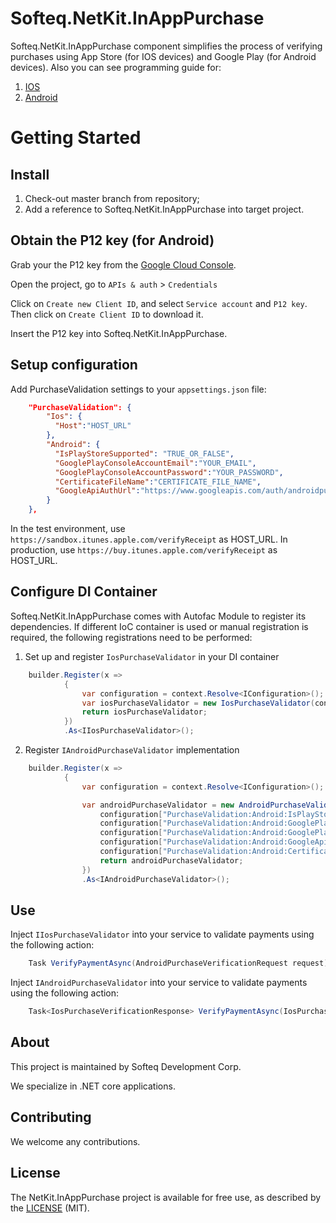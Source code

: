 
# Softeq.NetKit.InAppPurchase

Softeq.NetKit.InAppPurchase component simplifies the process of verifying purchases using App Store (for IOS devices) and Google Play (for Android devices).
Also you can see programming guide for:
1. [IOS](https://developer.apple.com/library/archive/releasenotes/General/ValidateAppStoreReceipt/Chapters/ValidateRemotely.html#//apple_ref/doc/uid/TP40010573-CH104-SW1)
2. [Android](https://developers.google.com/android-publisher/api-ref/purchases/products/get)

# Getting Started

## Install 
1. Check-out master branch from repository;
2. Add a reference to Softeq.NetKit.InAppPurchase into target project.

## Obtain the P12 key (for Android)

Grab your the P12 key from the [Google Cloud Console](https://console.developers.google.com/).

Open the project, go to ```APIs & auth``` > ```Credentials```

Click on ```Create new Client ID```, and select ```Service account``` and ```P12 key```. Then click on ```Create Client ID``` to download it.

Insert the P12 key into Softeq.NetKit.InAppPurchase.

## Setup configuration

Add PurchaseValidation settings to your ```appsettings.json``` file:
```json
    "PurchaseValidation": {
        "Ios": {
          "Host":"HOST_URL"
        },
        "Android": {
          "IsPlayStoreSupported": "TRUE_OR_FALSE",
          "GooglePlayConsoleAccountEmail":"YOUR_EMAIL",
          "GooglePlayConsoleAccountPassword":"YOUR_PASSWORD",
          "CertificateFileName":"CERTIFICATE_FILE_NAME",
          "GoogleApiAuthUrl":"https://www.googleapis.com/auth/androidpublisher"
        }
    },
```

In the test environment, use ```https://sandbox.itunes.apple.com/verifyReceipt``` as HOST_URL. 
In production, use ```https://buy.itunes.apple.com/verifyReceipt``` as HOST_URL.

## Configure DI Container

Softeq.NetKit.InAppPurchase comes with Autofac Module to register its dependencies. 
If different IoC container is used or manual registration is required, the following registrations need to be performed:
1. Set up and register ```IosPurchaseValidator``` in your DI container
```csharp
    builder.Register(x =>
            {
                var configuration = context.Resolve<IConfiguration>();
                var iosPurchaseValidator = new IosPurchaseValidator(configuration["PurchaseValidation:Ios:Host"]);
                return iosPurchaseValidator;
            })
            .As<IIosPurchaseValidator>();
```

2. Register ```IAndroidPurchaseValidator``` implementation
```csharp
    builder.Register(x =>
            {
                var configuration = context.Resolve<IConfiguration>();

                var androidPurchaseValidator = new AndroidPurchaseValidator(
                    configuration["PurchaseValidation:Android:IsPlayStoreSupported"],
                    configuration["PurchaseValidation:Android:GooglePlayConsoleAccountEmail"],
                    configuration["PurchaseValidation:Android:GooglePlayConsoleAccountPassword"],
                    configuration["PurchaseValidation:Android:GoogleApiAuthUrl"],
                    configuration["PurchaseValidation:Android:CertificateFileName"]);
                    return androidPurchaseValidator;
                })
                .As<IAndroidPurchaseValidator>();
```

## Use

Inject ```IIosPurchaseValidator``` into your service to validate payments using the following action:
```csharp
    Task VerifyPaymentAsync(AndroidPurchaseVerificationRequest request);
```
Inject ```IAndroidPurchaseValidator``` into your service to validate payments using the following action:
```csharp
    Task<IosPurchaseVerificationResponse> VerifyPaymentAsync(IosPurchaseVerificationRequest request);
```

## About

This project is maintained by Softeq Development Corp.

We specialize in .NET core applications.

## Contributing

We welcome any contributions.

## License

The NetKit.InAppPurchase project is available for free use, as described by the [LICENSE](/LICENSE) (MIT).
